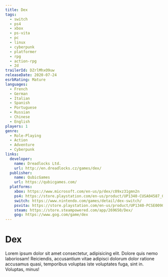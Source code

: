 ```yaml
---
title: Dex
tags:
  - switch
  - ps4
  - xbox
  - ps-vita
  - pc
  - linux
  - cyberpunk
  - platformer
  - rpg
  - action-rpg
  - 2d
trailerId: DZrlMhxO9uw
releaseDate: 2020-07-24
esrbRating: Mature
languages:
  - French
  - German
  - Italian
  - Spanish
  - Portuguese
  - Russian
  - Chinese
  - English
players: 1
genre:
  - Role-Playing
  - Action
  - Adventure
  - Cyberpunk
links:
  developer:
    name: Dreadlocks Ltd.
    url: http://en.dreadlocks.cz/games/dex/
  publisher:
    name: QubicGames
    url: https://qubicgames.com/
  platforms:
    xbox: https://www.microsoft.com/en-us/p/dex/c09xz31gmn2n
    ps4: https://store.playstation.com/en-us/product/UP1340-CUSA04587_00-0000000000000000
    switch: https://www.nintendo.com/games/detail/dex-switch/
    psvita: https://store.playstation.com/en-us/product/UP1340-PCSE00901_00-DEXPSVITASCEA000
    steam: https://store.steampowered.com/app/269650/Dex/
    gog: https://www.gog.com/game/dex
---
```


# Dex

Lorem ipsum dolor sit amet consectetur, adipisicing elit. Dolore quis nemo laboriosam! Reiciendis, accusantium vitae adipisci dolorum dolor ratione accusamus quasi, temporibus voluptas iste voluptates fuga, sint in. Voluptas, minus!
